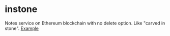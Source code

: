 ---
---
# instone
Notes service on Ethereum blockchain with no delete option. Like "carved in stone".
[Example](https://amchercashin.github.io/stone_tablets/instone-interface.html)